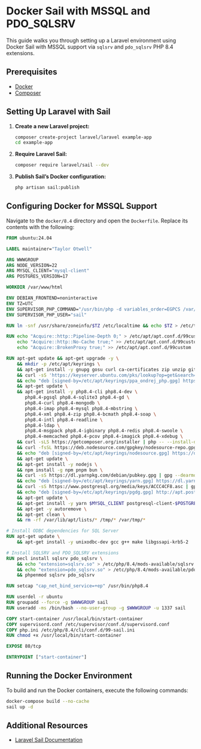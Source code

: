 # Docker Sail with MSSQL and PDO_SQLSRV

This guide walks you through setting up a Laravel environment using Docker Sail with MSSQL support via `sqlsrv` and `pdo_sqlsrv` PHP 8.4 extensions.

## Prerequisites

- [Docker](https://docs.docker.com/get-docker/)
- [Composer](https://getcomposer.org/)

## Setting Up Laravel with Sail

1. **Create a new Laravel project:**

   ```bash
   composer create-project laravel/laravel example-app
   cd example-app
   ```

2. **Require Laravel Sail:**

   ```bash
   composer require laravel/sail --dev
   ```

3. **Publish Sail’s Docker configuration:**

   ```bash
   php artisan sail:publish
   ```

## Configuring Docker for MSSQL Support

Navigate to the `docker/8.4` directory and open the `Dockerfile`. Replace its contents with the following:

```Dockerfile
FROM ubuntu:24.04

LABEL maintainer="Taylor Otwell"

ARG WWWGROUP
ARG NODE_VERSION=22
ARG MYSQL_CLIENT="mysql-client"
ARG POSTGRES_VERSION=17

WORKDIR /var/www/html

ENV DEBIAN_FRONTEND=noninteractive
ENV TZ=UTC
ENV SUPERVISOR_PHP_COMMAND="/usr/bin/php -d variables_order=EGPCS /var/www/html/artisan serve --host=0.0.0.0 --port=80"
ENV SUPERVISOR_PHP_USER="sail"

RUN ln -snf /usr/share/zoneinfo/$TZ /etc/localtime && echo $TZ > /etc/timezone

RUN echo "Acquire::http::Pipeline-Depth 0;" > /etc/apt/apt.conf.d/99custom && \
    echo "Acquire::http::No-Cache true;" >> /etc/apt/apt.conf.d/99custom && \
    echo "Acquire::BrokenProxy true;" >> /etc/apt/apt.conf.d/99custom

RUN apt-get update && apt-get upgrade -y \
    && mkdir -p /etc/apt/keyrings \
    && apt-get install -y gnupg gosu curl ca-certificates zip unzip git supervisor sqlite3 libcap2-bin libpng-dev python3 dnsutils librsvg2-bin fswatch ffmpeg nano \
    && curl -sS 'https://keyserver.ubuntu.com/pks/lookup?op=get&search=0xb8dc7e53946656efbce4c1dd71daeaab4ad4cab6' | gpg --dearmor | tee /etc/apt/keyrings/ppa_ondrej_php.gpg > /dev/null \
    && echo "deb [signed-by=/etc/apt/keyrings/ppa_ondrej_php.gpg] https://ppa.launchpadcontent.net/ondrej/php/ubuntu noble main" > /etc/apt/sources.list.d/ppa_ondrej_php.list \
    && apt-get update \
    && apt-get install -y php8.4-cli php8.4-dev \
       php8.4-pgsql php8.4-sqlite3 php8.4-gd \
       php8.4-curl php8.4-mongodb \
       php8.4-imap php8.4-mysql php8.4-mbstring \
       php8.4-xml php8.4-zip php8.4-bcmath php8.4-soap \
       php8.4-intl php8.4-readline \
       php8.4-ldap \
       php8.4-msgpack php8.4-igbinary php8.4-redis php8.4-swoole \
       php8.4-memcached php8.4-pcov php8.4-imagick php8.4-xdebug \
    && curl -sLS https://getcomposer.org/installer | php -- --install-dir=/usr/bin/ --filename=composer \
    && curl -fsSL https://deb.nodesource.com/gpgkey/nodesource-repo.gpg.key | gpg --dearmor -o /etc/apt/keyrings/nodesource.gpg \
    && echo "deb [signed-by=/etc/apt/keyrings/nodesource.gpg] https://deb.nodesource.com/node_$NODE_VERSION.x nodistro main" > /etc/apt/sources.list.d/nodesource.list \
    && apt-get update \
    && apt-get install -y nodejs \
    && npm install -g npm pnpm bun \
    && curl -sS https://dl.yarnpkg.com/debian/pubkey.gpg | gpg --dearmor | tee /etc/apt/keyrings/yarn.gpg >/dev/null \
    && echo "deb [signed-by=/etc/apt/keyrings/yarn.gpg] https://dl.yarnpkg.com/debian/ stable main" > /etc/apt/sources.list.d/yarn.list \
    && curl -sS https://www.postgresql.org/media/keys/ACCC4CF8.asc | gpg --dearmor | tee /etc/apt/keyrings/pgdg.gpg >/dev/null \
    && echo "deb [signed-by=/etc/apt/keyrings/pgdg.gpg] http://apt.postgresql.org/pub/repos/apt noble-pgdg main" > /etc/apt/sources.list.d/pgdg.list \
    && apt-get update \
    && apt-get install -y yarn $MYSQL_CLIENT postgresql-client-$POSTGRES_VERSION \
    && apt-get -y autoremove \
    && apt-get clean \
    && rm -rf /var/lib/apt/lists/* /tmp/* /var/tmp/*

# Install ODBC dependencies for SQL Server
RUN apt-get update \
    && apt-get install -y unixodbc-dev gcc g++ make libgssapi-krb5-2

# Install SQLSRV and PDO_SQLSRV extensions
RUN pecl install sqlsrv pdo_sqlsrv \
    && echo "extension=sqlsrv.so" > /etc/php/8.4/mods-available/sqlsrv.ini \
    && echo "extension=pdo_sqlsrv.so" > /etc/php/8.4/mods-available/pdo_sqlsrv.ini \
    && phpenmod sqlsrv pdo_sqlsrv

RUN setcap "cap_net_bind_service=+ep" /usr/bin/php8.4

RUN userdel -r ubuntu
RUN groupadd --force -g $WWWGROUP sail
RUN useradd -ms /bin/bash --no-user-group -g $WWWGROUP -u 1337 sail

COPY start-container /usr/local/bin/start-container
COPY supervisord.conf /etc/supervisor/conf.d/supervisord.conf
COPY php.ini /etc/php/8.4/cli/conf.d/99-sail.ini
RUN chmod +x /usr/local/bin/start-container

EXPOSE 80/tcp

ENTRYPOINT ["start-container"]
```

## Running the Docker Environment

To build and run the Docker containers, execute the following commands:

```bash
docker-compose build --no-cache
sail up -d
```

## Additional Resources

- [Laravel Sail Documentation](https://laravel.com/docs/11.x/sail)

